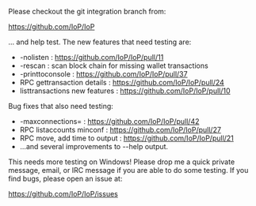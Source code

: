Please checkout the git integration branch from:

https://github.com/IoP/IoP

... and help test.  The new features that need testing are:

* -nolisten : https://github.com/IoP/IoP/pull/11
* -rescan : scan block chain for missing wallet transactions
* -printtoconsole : https://github.com/IoP/IoP/pull/37
* RPC gettransaction details : https://github.com/IoP/IoP/pull/24
* listtransactions new features : https://github.com/IoP/IoP/pull/10

Bug fixes that also need testing:

* -maxconnections= : https://github.com/IoP/IoP/pull/42
* RPC listaccounts minconf : https://github.com/IoP/IoP/pull/27
* RPC move, add time to output : https://github.com/IoP/IoP/pull/21
* ...and several improvements to --help output.

This needs more testing on Windows!  Please drop me a quick private message, email, or IRC message if you are able to do some testing.  If you find bugs, please open an issue at:

https://github.com/IoP/IoP/issues
